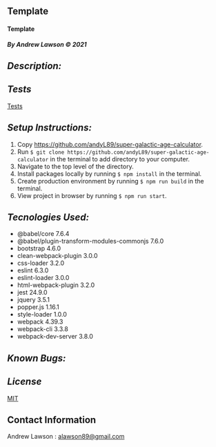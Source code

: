 ## Template
#### Template
***By Andrew Lawson © 2021***

## *Description:*


## *Tests*
 [Tests](__tests__/calculator.test.js)


## *Setup Instructions:*

1. Copy https://github.com/andyL89/super-galactic-age-calculator.
2. Run `$ git clone https://github.com/andyL89/super-galactic-age-calculator` in the terminal to add directory to your computer.
3. Navigate to the top level of the directory.
4. Install packages locally by running `$ npm install` in the terminal.
5. Create production environment by running `$ npm run build` in the terminal.
5. View project in browser by running `$ npm run start`.

## *Tecnologies Used:*
* @babel/core 7.6.4
* @babel/plugin-transform-modules-commonjs 7.6.0
* bootstrap 4.6.0
* clean-webpack-plugin 3.0.0
* css-loader 3.2.0
* eslint 6.3.0
* eslint-loader 3.0.0
* html-webpack-plugin 3.2.0
* jest 24.9.0
* jquery 3.5.1
* popper.js 1.16.1
* style-loader 1.0.0
* webpack 4.39.3
* webpack-cli 3.3.8
* webpack-dev-server 3.8.0


## *Known Bugs:*




## *License*

[MIT](LICENSE.txt)

## Contact Information

Andrew Lawson : alawson89@gmail.com